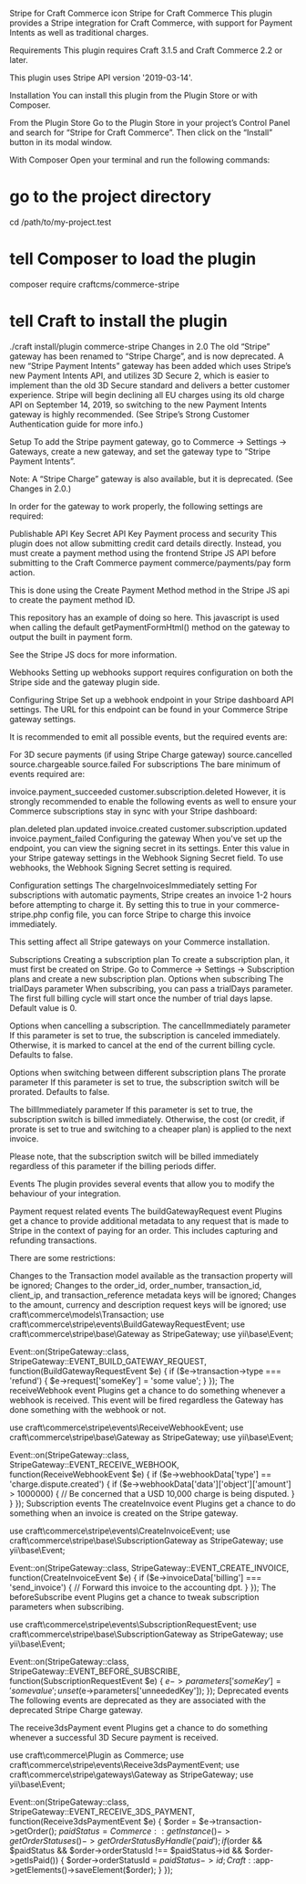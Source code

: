 Stripe for Craft Commerce icon
Stripe for Craft Commerce
This plugin provides a Stripe integration for Craft Commerce, with support for Payment Intents as well as traditional charges.

Requirements
This plugin requires Craft 3.1.5 and Craft Commerce 2.2 or later.

This plugin uses Stripe API version '2019-03-14'.

Installation
You can install this plugin from the Plugin Store or with Composer.

From the Plugin Store
Go to the Plugin Store in your project’s Control Panel and search for “Stripe for Craft Commerce”. Then click on the “Install” button in its modal window.

With Composer
Open your terminal and run the following commands:

# go to the project directory
cd /path/to/my-project.test

# tell Composer to load the plugin
composer require craftcms/commerce-stripe

# tell Craft to install the plugin
./craft install/plugin commerce-stripe
Changes in 2.0
The old “Stripe” gateway has been renamed to “Stripe Charge”, and is now deprecated. A new “Stripe Payment Intents” gateway has been added which uses Stripe’s new Payment Intents API, and utilizes 3D Secure 2, which is easier to implement than the old 3D Secure standard and delivers a better customer experience. Stripe will begin declining all EU charges using its old charge API on September 14, 2019, so switching to the new Payment Intents gateway is highly recommended. (See Stripe’s Strong Customer Authentication guide for more info.)

Setup
To add the Stripe payment gateway, go to Commerce → Settings → Gateways, create a new gateway, and set the gateway type to “Stripe Payment Intents”.

Note: A “Stripe Charge” gateway is also available, but it is deprecated. (See Changes in 2.0.)

In order for the gateway to work properly, the following settings are required:

Publishable API Key
Secret API Key
Payment process and security
This plugin does not allow submitting credit card details directly. Instead, you must create a payment method using the frontend Stripe JS API before submitting to the Craft Commerce payment commerce/payments/pay form action.

This is done using the Create Payment Method method in the Stripe JS api to create the payment method ID.

This repository has an example of doing so here. This javascript is used when calling the default getPaymentFormHtml() method on the gateway to output the built in payment form.

See the Stripe JS docs for more information.

Webhooks
Setting up webhooks support requires configuration on both the Stripe side and the gateway plugin side.

Configuring Stripe
Set up a webhook endpoint in your Stripe dashboard API settings. The URL for this endpoint can be found in your Commerce Stripe gateway settings.

It is recommended to emit all possible events, but the required events are:

For 3D secure payments (if using Stripe Charge gateway)
source.cancelled
source.chargeable
source.failed
For subscriptions
The bare minimum of events required are:

invoice.payment_succeeded
customer.subscription.deleted
However, it is strongly recommended to enable the following events as well to ensure your Commerce subscriptions stay in sync with your Stripe dashboard:

plan.deleted
plan.updated
invoice.created
customer.subscription.updated
invoice.payment_failed
Configuring the gateway
When you've set up the endpoint, you can view the signing secret in its settings. Enter this value in your Stripe gateway settings in the Webhook Signing Secret field. To use webhooks, the Webhook Signing Secret setting is required.

Configuration settings
The chargeInvoicesImmediately setting
For subscriptions with automatic payments, Stripe creates an invoice 1-2 hours before attempting to charge it. By setting this to true in your commerce-stripe.php config file, you can force Stripe to charge this invoice immediately.

This setting affect all Stripe gateways on your Commerce installation.

Subscriptions
Creating a subscription plan
To create a subscription plan, it must first be created on Stripe.
Go to Commerce → Settings → Subscription plans and create a new subscription plan.
Options when subscribing
The trialDays parameter
When subscribing, you can pass a trialDays parameter. The first full billing cycle will start once the number of trial days lapse. Default value is 0.

Options when cancelling a subscription.
The cancelImmediately parameter
If this parameter is set to true, the subscription is canceled immediately. Otherwise, it is marked to cancel at the end of the current billing cycle. Defaults to false.

Options when switching between different subscription plans
The prorate parameter
If this parameter is set to true, the subscription switch will be prorated. Defaults to false.

The billImmediately parameter
If this parameter is set to true, the subscription switch is billed immediately. Otherwise, the cost (or credit, if prorate is set to true and switching to a cheaper plan) is applied to the next invoice.

Please note, that the subscription switch will be billed immediately regardless of this parameter if the billing periods differ.

Events
The plugin provides several events that allow you to modify the behaviour of your integration.

Payment request related events
The buildGatewayRequest event
Plugins get a chance to provide additional metadata to any request that is made to Stripe in the context of paying for an order. This includes capturing and refunding transactions.

There are some restrictions:

Changes to the Transaction model available as the transaction property will be ignored;
Changes to the order_id, order_number, transaction_id, client_ip, and transaction_reference metadata keys will be ignored;
Changes to the amount, currency and description request keys will be ignored;
use craft\commerce\models\Transaction;
use craft\commerce\stripe\events\BuildGatewayRequestEvent;
use craft\commerce\stripe\base\Gateway as StripeGateway;
use yii\base\Event;

Event::on(StripeGateway::class, StripeGateway::EVENT_BUILD_GATEWAY_REQUEST, function(BuildGatewayRequestEvent $e) {
  if ($e->transaction->type === 'refund') {
    $e->request['someKey'] = 'some value';
  }
});
The receiveWebhook event
Plugins get a chance to do something whenever a webhook is received. This event will be fired regardless the Gateway has done something with the webhook or not.

use craft\commerce\stripe\events\ReceiveWebhookEvent;
use craft\commerce\stripe\base\Gateway as StripeGateway;
use yii\base\Event;

Event::on(StripeGateway::class, StripeGateway::EVENT_RECEIVE_WEBHOOK, function(ReceiveWebhookEvent $e) {
  if ($e->webhookData['type'] == 'charge.dispute.created') {
    if ($e->webhookData['data']['object']['amount'] > 1000000) {
      // Be concerned that a USD 10,000 charge is being disputed.
    }
  }
});
Subscription events
The createInvoice event
Plugins get a chance to do something when an invoice is created on the Stripe gateway.

use craft\commerce\stripe\events\CreateInvoiceEvent;
use craft\commerce\stripe\base\SubscriptionGateway as StripeGateway;
use yii\base\Event;

Event::on(StripeGateway::class, StripeGateway::EVENT_CREATE_INVOICE, function(CreateInvoiceEvent $e) {
    if ($e->invoiceData['billing'] === 'send_invoice') {
        // Forward this invoice to the accounting dpt.
    }
});
The beforeSubscribe event
Plugins get a chance to tweak subscription parameters when subscribing.

use craft\commerce\stripe\events\SubscriptionRequestEvent;
use craft\commerce\stripe\base\SubscriptionGateway as StripeGateway;
use yii\base\Event;

Event::on(StripeGateway::class, StripeGateway::EVENT_BEFORE_SUBSCRIBE, function(SubscriptionRequestEvent $e) {
    $e->parameters['someKey'] = 'some value';
    unset($e->parameters['unneededKey']);
});
Deprecated events
The following events are deprecated as they are associated with the deprecated Stripe Charge gateway.

The receive3dsPayment event
Plugins get a chance to do something whenever a successful 3D Secure payment is received.

use craft\commerce\Plugin as Commerce;
use craft\commerce\stripe\events\Receive3dsPaymentEvent;
use craft\commerce\stripe\gateways\Gateway as StripeGateway;
use yii\base\Event;

Event::on(StripeGateway::class, StripeGateway::EVENT_RECEIVE_3DS_PAYMENT, function(Receive3dsPaymentEvent $e) {
    $order = $e->transaction->getOrder();
    $paidStatus = Commerce::getInstance()->getOrderStatuses()->getOrderStatusByHandle('paid');
    if ($order && $paidStatus && $order->orderStatusId !== $paidStatus->id && $order->getIsPaid()) {
        $order->orderStatusId = $paidStatus->id;
        Craft::$app->getElements()->saveElement($order);
    }
});
